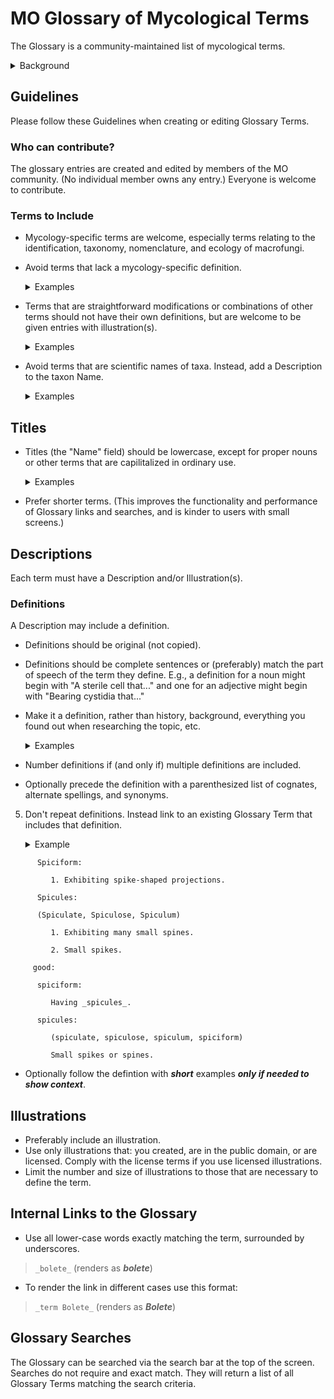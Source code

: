 # MO Glossary of Mycological Terms

The Glossary is a community-maintained list of mycological terms.

<details>
<summary>Background</summary>

The MO Glossary began in 2015 in collaboration with the Rhode Island School of Design;
students from Jean Blackburn’s Scientific Illustration class created
high-quality Creative Commons licensed scientific illustrations
of fungal anatomy terms.

The Glossary has since been improved to:

- support multiple images including both scientific illustrations and example photographs.
- include a search feature; and
- support internal links to terms as part of any Mushroom Observer markup.

One feature that needs discussion is how best to handle translations
of terms and definitions.
Discussion is welcome on the
[Mushroom Observer Google Group]([mo-general@googlegroups.com](https://groups.google.com/g/mo-general)).
You are also welcome to leave comments on the
[unofficial Mushroom Observer Facebook page](https://www.facebook.com/groups/mushroomobserver).
(But note that the facebook page is not monitored by the MO Development Team.)
</details>

<!-- ``````
##Pulk

1. Everyone is welcome to contribute to the glossary.
   Any mycology-specific terms are welcome in the glossary, e
   specially terms relating to the identification, taxonomy, nomenclature, and
   ecology of macrofungi.

2. Terms that lack a mycology-specific definition should be avoided.

3. Terms that are scientific names of fungi should be avoided (better described
   on their own name pages).

4. Terms that are straightforward modifications or combinations of other terms
   should not have their own definitions, but are welcome to be given entries
   with illustrations.

5. Entry titles (terms) should be lowercase, except for proper nouns.

6. Definitions should be original (not copied) text.

7. Definitions should be formed of complete sentences or (preferably) match the
   part-of-speech of the term they define. E.g., a definition for a noun might
   begin with "A sterile cell that..." and one for an adjective might begin with
   "Bearing cystidia that..."

8. Definitions should be numbered when (and only when) multiple definitions are included.

Two other things I'm thinking could be useful -

(A) a model glossary entry, with all the extra little parts included (plural,
alternate spellings, links to other terms to compare...) formatted in the way
other entries should follow

(B) ability to propose deletion of an entry

# Index

In collaboration with the Rhode Island School of Design, students from
Jean Blackburn’s Scientific Illustration class to create high-quality
Creative Commons licensed scientific illustrations of fungal anatomy terms.
To share these works, this new glossary feature for Mushroom Observer was created.
This release provides the bare minimum of functionality to be able to discover
and view these illustrations. New glossary terms can also be created by anyone
in the community. Currently these terms are illustrated by single images,
but my intent is to add support for multiple images including both scientific
illustrations and example photographs. There will also be a search feature,
the ability to add links to terms as part of any Mushroom Observer markup.
A particular feature that needs discussion is how best to handle translations
of these terms and their definitions.
Discussion of these features including additional desired terms are welcome
on either the Mushroom Observer mailing list (mo-general@googlegroups.com) or
the unofficial Mushroom Observer Facebook page.
``````
-->
## Guidelines

Please follow these Guidelines when creating or editing Glossary Terms.

### Who can contribute?

The glossary entries are created and edited by members of the MO community.
(No individual member owns any entry.) Everyone is welcome to contribute.

### Terms to Include

- Mycology-specific terms are welcome, especially terms relating to
   the identification, taxonomy, nomenclature, and ecology of macrofungi.

- Avoid terms that lack a mycology-specific definition.
   <details>
   <summary>Examples</summary>

   bad: `Calcareous`

   bad: `Cell`

   bad: `Cell Biology`

   bad: `Chemical Species`

   bad: `Chirality`

   bad: `Climate Change`

   bad: `rhombus`

   bad: `Science`

   bad: `Scientific Methodology`

   good: `character`

   good: `club fungi`
   </details>

- Terms that are straightforward modifications or combinations of other terms
   should not have their own definitions,
   but are welcome to be given entries with illustration(s).

   <details>
   <summary>Examples</summary>

   bad:  `Lamellae Edge With Gelatinous, Separable Layer`

   bad:  `Oblong With Median Constriction`

   bad:  `Round To Angular Pores`

   bad:  `Transition Between Hymeniderm And Epithelium`

   good: `Lugol's Solution`

   good: `adnate`
   (plus exampble showing adnate gills)
   </details>

- Avoid terms that are scientific names of taxa.
   Instead, add a Description to the taxon Name.

   <details>
   <summary>Examples</summary>

   bad:  `Agaricales`

   bad:  `Basidiomycota`

   bad: `Eukarya`

   good: `bolete`
   </details>

   <!--
   ["Agaricales",
    "Basidiomycota",
    "Lichen",
    "Subulicystidium",
    "Eukarya",
    "Agaricomycetes",
    "Myxomycetes",
    "Conifer",
    "Plasmodium",
    "Gloeocystidium",
    "Hypha",
    "Oidium",
    "Ozonium",
    "Ascomycete",
    "Bacteria",
    "Dermatophyte",
    "Agaricales",
    "Chytridiomycota",
    "Flora",
    "Slime mold",
    "Glomeromycota",
    "Cyanobacteria",
    "Lepiotoid",
    "Lichenicolous",
    "Mold",
    "Fungus",
    "Agaricales",
    "Foliose",
    "Crustose",
    "Rotula"]
   -->

## Titles

- Titles (the "Name" field) should be lowercase, except for proper nouns or
   other terms that are capilitalized in ordinary use.
   <details>
   <summary>Examples</summary>
   <div style="background-color: rgb(80, 80, 80);">

   bad:  `Bolete`

   good: `bolete`

   good: `RPB2`
   </div>
   </details>

- Prefer shorter terms.
  (This improves the functionality and performance of Glossary links and
  searches, and is kinder to users with small screens.)

## Descriptions

Each term must have a Description and/or Illustration(s).

### Definitions

A Description may include a definition.

- Definitions should be original (not copied).

- Definitions should be complete sentences or
   (preferably) match the part of speech of the term they define.
   E.g., a definition for a noun might begin with "A sterile cell that..." and
   one for an adjective might begin with "Bearing cystidia that..."

- Make it a definition, rather than history, background, everything you found out
   when researching the topic, etc.

   <details>
   <summary>Examples</summary>
   <div style="background-color: rgb(80, 80, 80);">

   ```text
      bad:  Casing Layer
            1. When mushrooms are cultivated indoors or outdoors,
            they are often developed using a layered system involving a variety of
            potential materials. The casing layer is the top-most layer which
            covers all of the layers. It can be composed of moist materials such
            as peat, gypsum, vermiculite, and/or several other optional materials.
            This moisture-promoting layer dramatically enhances mushroom formation
            as well as more abundant mushroom growth in most cultivated species.
            Some mushroom species require a casing layer in order to fruit,
            or to fruit with any significance.

      good: Casing Layer
            The top-most layer of material used in indoor mushroom cultivation.
   ```

   </div>
   </details>

- Number definitions if (and only if) multiple definitions are included.

- Optionally precede the definition with a parenthesized list of cognates,
   alternate spellings, and synonyms.

5. Don't repeat definitions. Instead link to an existing Glossary Term
   that includes that definition.

   <details>
   <summary>Example</summary>

   bad:
```text
      Spiciform:

         1. Exhibiting spike-shaped projections.

      Spicules:

      (Spiculate, Spiculose, Spiculum)

         1. Exhibiting many small spines.

         2. Small spikes.
```
         good:
```text
      spiciform:

         Having _spicules_.

      spicules:

         (spiculate, spiculose, spiculum, spiciform)

         Small spikes or spines.
``````
   </details>

- Optionally follow the defintion with ***short*** examples
   ***only if needed to show context***.

## Illustrations

- Preferably include an illustration.
- Use only illustrations that:
   you created,
   are in the public domain, or
   are licensed.
   Comply with the license terms if you use licensed illustrations.
- Limit the number and size of illustrations
   to those that are necessary to define the term.

## Internal Links to the Glossary

- Use all lower-case words exactly matching the term, surrounded by underscores.

>`_bolete_` (renders as ***bolete***)

- To render the link in different cases use this format:

>`_term Bolete_` (renders as ***Bolete***)

## Glossary Searches

The Glossary can be searched via the search bar at the top of the screen.
Searches do not require and exact match. They will return a list of all
Glossary Terms matching the search criteria.